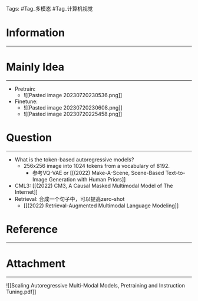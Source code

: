Tags: #Tag_多模态 #Tag_计算机视觉 
# Information
---


# Mainly Idea
---
- Pretrain:
	- ![[Pasted image 20230720230536.png]]
- Finetune:
	- ![[Pasted image 20230720230608.png]]
	- ![[Pasted image 20230720225458.png]]

# Question
---
- What is the token-based autoregressive models?
	-  256x256 image into 1024 tokens from  a vocabulary of 8192.
		- 参考VQ-VAE or [[(2022) Make-A-Scene, Scene-Based Text-to-Image Generation with Human Priors]]
- CML3: [[(2022) CM3, A Causal Masked Multimodal Model of The Internet]]
- Retrieval: 合成一个句子中，可以提高zero-shot
	- [[(2022) Retrieval-Augmented Multimodal Language Modeling]]

# Reference
---


# Attachment
---
![[Scaling Autoregressive Multi-Modal Models, Pretraining and Instruction Tuning.pdf]]